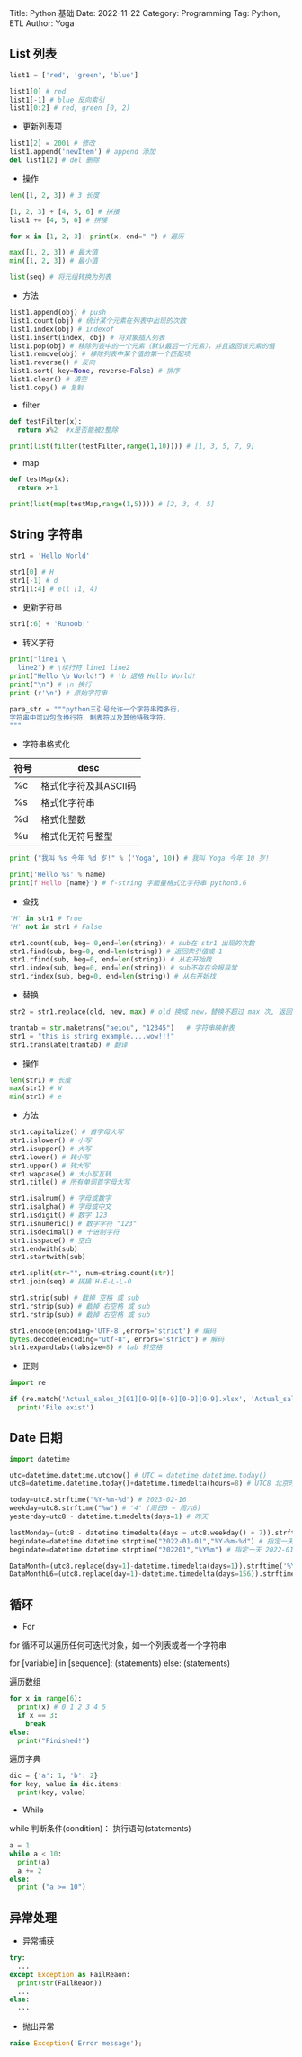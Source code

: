 Title: Python 基础
Date: 2022-11-22
Category: Programming
Tag: Python, ETL
Author: Yoga

## List 列表

```python
list1 = ['red', 'green', 'blue']

list1[0] # red
list1[-1] # blue 反向索引
list1[0:2] # red, green [0, 2)
```

* 更新列表项

```python
list1[2] = 2001 # 修改
list1.append('newItem') # append 添加
del list1[2] # del 删除
```

* 操作
```python
len([1, 2, 3]) # 3 长度

[1, 2, 3] + [4, 5, 6] # 拼接
list1 += [4, 5, 6] # 拼接

for x in [1, 2, 3]: print(x, end=" ") # 遍历

max([1, 2, 3]) # 最大值
min([1, 2, 3]) # 最小值

list(seq) # 将元组转换为列表
```

* 方法

```python
list1.append(obj) # push
list1.count(obj) # 统计某个元素在列表中出现的次数
list1.index(obj) # indexof
list1.insert(index, obj) # 将对象插入列表
list1.pop(obj) # 移除列表中的一个元素（默认最后一个元素），并且返回该元素的值
list1.remove(obj) # 移除列表中某个值的第一个匹配项
list1.reverse() # 反向
list1.sort( key=None, reverse=False) # 排序
list1.clear() # 清空
list1.copy() # 复制
```

* filter
```python
def testFilter(x):
  return x%2  #x是否能被2整除

print(list(filter(testFilter,range(1,10)))) # [1, 3, 5, 7, 9]
```

* map
```python
def testMap(x):
  return x+1

print(list(map(testMap,range(1,5)))) # [2, 3, 4, 5]
```

## String 字符串

```python
str1 = 'Hello World'

str1[0] # H
str1[-1] # d
str1[1:4] # ell [1, 4)
```

* 更新字符串
```python
str1[:6] + 'Runoob!'
```

* 转义字符
```python
print("line1 \
  line2") # \续行符 line1 line2
print("Hello \b World!") # \b 退格 Hello World!
print("\n") # \n 换行	
print (r'\n') # 原始字符串

para_str = """python三引号允许一个字符串跨多行，
字符串中可以包含换行符、制表符以及其他特殊字符。
"""
```

* 字符串格式化

符号 | desc |
|-|-|
%c | 格式化字符及其ASCII码 |
%s | 格式化字符串 |
%d | 格式化整数 |
%u | 格式化无符号整型 |

```python
print ("我叫 %s 今年 %d 岁!" % ('Yoga', 10)) # 我叫 Yoga 今年 10 岁!

print('Hello %s' % name)
print(f'Hello {name}') # f-string 字面量格式化字符串 python3.6
```

* 查找
```python
'H' in str1 # True
'H' not in str1 # False

str1.count(sub, beg= 0,end=len(string)) # sub在 str1 出现的次数
str1.find(sub, beg=0, end=len(string)) # 返回索引值或-1
str1.rfind(sub, beg=0, end=len(string)) # 从右开始找
str1.index(sub, beg=0, end=len(string)) # sub不存在会报异常
str1.rindex(sub, beg=0, end=len(string)) # 从右开始找
```

* 替换
```python
str2 = str1.replace(old, new, max) # old 换成 new，替换不超过 max 次, 返回一个新的字符串，

trantab = str.maketrans("aeiou", "12345")   # 字符串映射表
str1 = "this is string example....wow!!!"
str1.translate(trantab) # 翻译
```

* 操作
```python
len(str1) # 长度
max(str1) # W
min(str1) # e
```

* 方法

```python
str1.capitalize() # 首字母大写
str1.islower() # 小写
str1.isupper() # 大写
str1.lower() # 转小写
str1.upper() # 转大写
str1.wapcase() # 大小写互转
str1.title() # 所有单词首字母大写

str1.isalnum() # 字母或数字
str1.isalpha() # 字母或中文
str1.isdigit() # 数字 123
str1.isnumeric() # 数字字符 "123"
str1.isdecimal() # 十进制字符
str1.isspace() # 空白
str1.endwith(sub)
str1.startwith(sub)

str1.split(str="", num=string.count(str))
str1.join(seq) # 拼接 H-E-L-L-O

str1.strip(sub) # 截掉 空格 或 sub
str1.rstrip(sub) # 截掉 右空格 或 sub
str1.rstrip(sub) # 截掉 右空格 或 sub

str1.encode(encoding='UTF-8',errors='strict') # 编码
bytes.decode(encoding="utf-8", errors="strict") # 解码
str1.expandtabs(tabsize=8) # tab 转空格 
```

* 正则

```python
import re

if (re.match('Actual_sales_2[01][0-9][0-9][0-9][0-9].xlsx', 'Actual_sales_202303.xlsx')):
  print('File exist')
```

## Date 日期

```python
import datetime

utc=datetime.datetime.utcnow() # UTC = datetime.datetime.today()
utc8=datetime.datetime.today()+datetime.timedelta(hours=8) # UTC8 北京时间

today=utc8.strftime("%Y-%m-%d") # 2023-02-16
weekday=utc8.strftime("%w") # '4' (周日0 ~ 周六6)
yesterday=utc8 - datetime.timedelta(days=1) # 昨天

lastMonday=(utc8 - datetime.timedelta(days = utc8.weekday() + 7)).strftime("%Y-%m-%d") # 上周一
begindate=datetime.datetime.strptime("2022-01-01","%Y-%m-%d") # 指定一天
begindate=datetime.datetime.strptime("202201","%Y%m") # 指定一天 2022-01-01 00:00:00

DataMonth=(utc8.replace(day=1)-datetime.timedelta(days=1)).strftime('%Y%m') # 上个月 202305
DataMonthL6=(utc8.replace(day=1)-datetime.timedelta(days=156)).strftime('%Y%m') # 6个月前 202212
```

## 循环

* For

for 循环可以遍历任何可迭代对象，如一个列表或者一个字符串

for [variable] in [sequence]:
    (statements)
else:
    (statements)

遍历数组
```python
for x in range(6):
  print(x) # 0 1 2 3 4 5
  if x == 3:
    break
else:
  print("Finished!")
```
遍历字典
```python
dic = {'a': 1, 'b': 2}
for key, value in dic.items:
  print(key, value)
```

* While

while 判断条件(condition)：
    执行语句(statements)

```python
a = 1
while a < 10:
  print(a)
  a += 2
else:
  print ("a >= 10")
```

## 异常处理

* 异常捕获

```python
try:
  ...
except Exception as FailReaon:
  print(str(FailReaon))
  ...
else:
  ...
```

* 抛出异常
```python
raise Exception('Error message');
```
